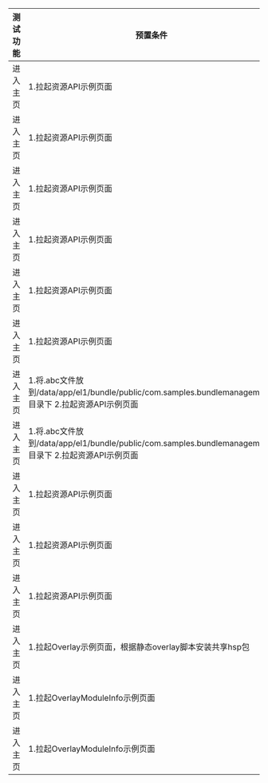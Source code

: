 |测试功能|预置条件|输入|预期输出|测试结果|
|--------------------------------|--------------------------------|--------------------------------|--------------------------------|--------------------------------|
|进入主页| 1.拉起资源API示例页面 |不涉及|调用getBundleInfoForSelf接口成功，页面正常展示字符串文本|Pass|
|进入主页| 1.拉起资源API示例页面 |不涉及|调用getBundleInfoForSelfSync接口成功，页面正常展示字符串文本|Pass|
|进入主页| 1.拉起资源API示例页面 |不涉及|调用getProfileByAbility接口成功，页面正常展示字符串文本|Pass|
|进入主页| 1.拉起资源API示例页面 |不涉及|调用getProfileByAbilitySync接口成功，页面正常展示字符串文本|Pass|
|进入主页| 1.拉起资源API示例页面 |不涉及|调用GetProfileByExtensionAbility接口成功，页面正常展示字符串文本|Pass|
|进入主页| 1.拉起资源API示例页面 |不涉及|调用GetProfileByExtensionAbilitySync接口成功，页面正常展示字符串文本|Pass|
|进入主页| 1.将.abc文件放到/data/app/el1/bundle/public/com.samples.bundlemanagement/目录下                                                                                          2.拉起资源API示例页面 |不涉及|调用verifyAbc接口成功，页面正常展示字符串文本|Pass|
|进入主页| 1.将.abc文件放到/data/app/el1/bundle/public/com.samples.bundlemanagement/目录下                                                                                          2.拉起资源API示例页面 |不涉及|调用deleteAbc接口成功，页面正常展示字符串文本|Pass|
|进入主页| 1.拉起资源API示例页面 |不涉及|调用CanOpenLink接口成功，页面正常展示字符串文本|Pass|
|进入主页| 1.拉起资源API示例页面 |不涉及|调用IsDefaultApplication接口成功，页面正常展示字符串文本|Pass|
|进入主页| 1.拉起资源API示例页面 |不涉及|调用IsDefaultApplicationSync接口成功，页面正常展示字符串文本|Pass|
|进入主页| 1.拉起Overlay示例页面，根据静态overlay脚本安装共享hsp包 |不涉及|调用SetOverlayEnabled接口成功，页面正常展示字符串文本|Pass|
|进入主页| 1.拉起OverlayModuleInfo示例页面 |不涉及|调用GetOverlayModuleInfo接口成功，页面正常展示字符串文本|Pass|
|进入主页| 1.拉起OverlayModuleInfo示例页面 |不涉及|调用GetTargetOverlayModuleInfos接口成功，页面正常展示字符串文本|Pass|